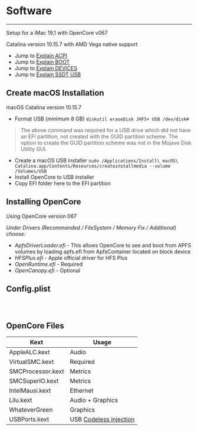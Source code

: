 # Software

---
Setup for a iMac 19,1 with OpenCore v067

Catalina version 10.15.7 with AMD Vega native support

* Jump to [Explain ACPI](./config_explain_ACPI.md)
* Jump to [Explain BOOT](./config_explain_BOOT.md)
* Jump to [Explain DEVICES](./config_explain_DEVICES.md)
* Jump to [Explain SSDT USB](./config_ssdt_usb.md)


## Create macOS Installation

macOS Catalina version 10.15.7
* Format USB (minimum 8 GB) `diskutil eraseDisk JHFS+ USB /dev/disk#`
> The above command was required for a USB drive which did not have an EFI partition, not created with the GUID partition scheme. The option to create the GUID partition scheme was not in the Mojave Disk Utility GUI.

* Create a macOS USB installer `sudo /Applications/Install\ macOS\ Catalina.app/Contents/Resources/createinstallmedia --volume /Volumes/USB`
* Install OpenCore to USB installer
* Copy EFI folder here to the EFI partition

## Installing OpenCore

Using OpenCore version 067

_Under Drivers (Recommanded / FileSystem / Memory Fix / Additional) choose:_

* _ApfsDriverLoader.efi_ - This allows OpenCore to see and boot from APFS volumes by loading apfs.efi from ApfsContainer located on block device
* _HFSPlus.efi_ - Apple official driver for HFS Plus
* _OpenRuntime.efi_ - Required
* _OpenCanopy.efi_ - Optional


## Config.plist

```markup



```

## OpenCore Files

Kext | Usage
--- | ---
AppleALC.kext | Audio
VirtualSMC.kext | Required
SMCProcessor.kext | Metrics
SMCSuperIO.kext | Metrics
IntelMausi.kext | Ethernet
Lilu.kext | Audio + Graphics
WhateverGreen | Graphics
USBPorts.kext | USB [Codeless injection](https://developer.apple.com/library/archive/documentation/Darwin/Conceptual/KEXTConcept/KEXTConceptAnatomy/kext_anatomy.html)
